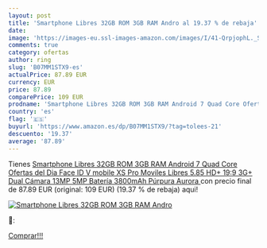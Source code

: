 ```yaml
---
layout: post
title: 'Smartphone Libres 32GB ROM 3GB RAM Andro al 19.37 % de rebaja'
date: 
image: 'https://images-eu.ssl-images-amazon.com/images/I/41-QrpjophL._SL200_.jpg'
comments: true
category: ofertas
author: ring
slug: 'B07MM1STX9-es'
actualPrice: 87.89 EUR
currency: EUR
price: 87.89
comparePrice: 109 EUR
prodname: 'Smartphone Libres 32GB ROM 3GB RAM Android 7 Quad Core Ofertas del Dia Face ID V mobile XS Pro Moviles Libres 5.85  HD+ 19:9 3G+ Dual Cámara 13MP 5MP Batería 3800mAh  Púrpura Aurora '
country: 'es'
flag: '🇪🇸'
buyurl: 'https://www.amazon.es/dp/B07MM1STX9/?tag=tolees-21'
descuento: '19.37'
average: '87.89'
---
```


Tienes [Smartphone Libres 32GB ROM 3GB RAM Android 7 Quad Core Ofertas del Dia Face ID V mobile XS Pro Moviles Libres 5.85  HD+ 19:9 3G+ Dual Cámara 13MP 5MP Batería 3800mAh  Púrpura Aurora ](https://www.amazon.es/dp/B07MM1STX9/?tag=tolees-21) con precio final de  87.89 EUR (original: 109 EUR) (19.37 %  de rebaja) aqui!

[![Smartphone Libres 32GB ROM 3GB RAM Andro](https://images-eu.ssl-images-amazon.com/images/I/41-QrpjophL._SL200_.jpg)](https://www.amazon.es/dp/B07MM1STX9/?tag=tolees-21)

🔎:


[Comprar!!!](https://www.amazon.es/dp/B07MM1STX9/?tag=tolees-21)
